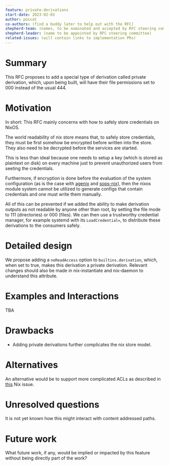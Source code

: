 ```yaml
---
feature: private-derivations
start-date: 2023-02-03
author: poscat
co-authors: (find a buddy later to help out with the RFC)
shepherd-team: (names, to be nominated and accepted by RFC steering committee)
shepherd-leader: (name to be appointed by RFC steering committee)
related-issues: (will contain links to implementation PRs)
---
```


# Summary
[summary]: #summary

This RFC proposes to add a special type of derivation called private derivation, which, upon being built, will have their file permissions set to 000 instead of the usual 444.

# Motivation
[motivation]: #motivation

In short: This RFC mainly concerns with how to safely store credentials on NixOS.

The world readability of nix store means that, to safely store credentials, they must be first somehow be encrypted before written into the store. They also need to be decrypted before the services are started.

This is less than ideal because one needs to setup a key (which is stored as plaintext on disk) on every machine just to prevent unauthorized users from seeting the credentials.

Furthermore, if encryption is done before the evaluation of the system configuration (as is the case with [agenix](https://github.com/ryantm/agenix) and [sops-nix](https://github.com/Mic92/sops-nix)), then the nixos module system cannot be utilized to generate configs that contain credentials and one must write them manually.

All of this can be prevented if we added the ability to make derivation outputs as not readable by anyone other than root, by setting the file mode to 111 (directories) or 000 (files). We can then use a trustworthy credential manager, for example systemd with its `LoadCredential=`, to distribute these derivations to the consumers safely.

# Detailed design
[design]: #detailed-design

We propose adding a `noReadAccess` option to `builtins.derivation`, which, when set to true, makes this derivation a private derivation. Relevant changes should also be made in nix-instantiate and nix-daemon to understand this attribute.

# Examples and Interactions
[examples-and-interactions]: #examples-and-interactions

TBA

# Drawbacks
[drawbacks]: #drawbacks

- Adding private derivations further complicates the nix store model.

# Alternatives
[alternatives]: #alternatives

An alternative would be to support more complicated ACLs as described in [this](https://github.com/NixOS/nix/issues/8) Nix issue.

# Unresolved questions
[unresolved]: #unresolved-questions

It is not yet known how this might interact with content addressed paths.

# Future work
[future]: #future-work

What future work, if any, would be implied or impacted by this feature
without being directly part of the work?
